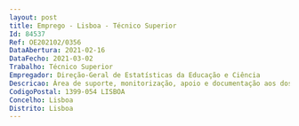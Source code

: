 ```yaml
--- 
layout: post
title: Emprego - Lisboa - Técnico Superior
Id: 84537
Ref: OE202102/0356
DataAbertura: 2021-02-16
DataFecho: 2021-03-02
Trabalho: Técnico Superior
Empregador: Direção-Geral de Estatísticas da Educação e Ciência
Descricao: Área de suporte, monitorização, apoio e documentação aos dos serviços partilhados pela Direção de Serviços de Tecnologia e Sistemas de Informação, a todos os organismos da Área Governativa da Educação a) Apoio de primeira linha às solicitações e gestão de tickets b) Monitorização proativa e reativa de sistemas, equipamentos e comunicações c) Gestão e acompanhamento do ciclo de vida dos contratos e projetos TI d) Registo e documentação dos serviços prestados pela DGEEC no respetivo catálogo de serviços.
CodigoPostal: 1399-054 LISBOA
Concelho: Lisboa
Distrito: Lisboa
--- 
```

